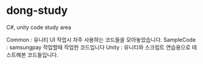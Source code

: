 # dong-study
C#, unity code study area

Common : 유니티 UI 작업시 자주 사용하는 코드들을 모아놓았습니다.
SampleCode : samsungpay 작업할때 작업한 코드입니다
Unity : 유니티와 스크립트 연습용으로 테스트해본 코드들입니다.
